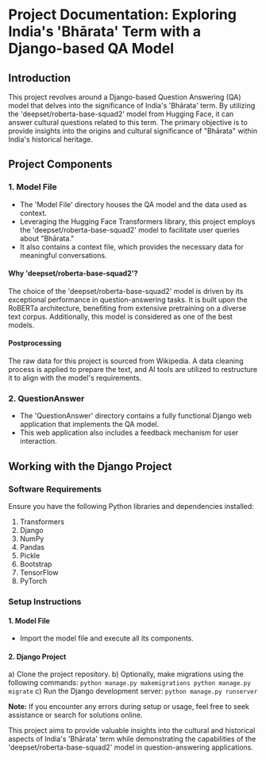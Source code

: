 # Project Documentation: Exploring India's 'Bhārata' Term with a Django-based QA Model

## Introduction
This project revolves around a Django-based Question Answering (QA) model that delves into the significance of India's 'Bhārata' term. By utilizing the 'deepset/roberta-base-squad2' model from Hugging Face, it can answer cultural questions related to this term. The primary objective is to provide insights into the origins and cultural significance of "Bhārata" within India's historical heritage.

## Project Components

### 1. Model File
- The 'Model File' directory houses the QA model and the data used as context.
- Leveraging the Hugging Face Transformers library, this project employs the 'deepset/roberta-base-squad2' model to facilitate user queries about "Bhārata."
- It also contains a context file, which provides the necessary data for meaningful conversations.

#### Why 'deepset/roberta-base-squad2'?
The choice of the 'deepset/roberta-base-squad2' model is driven by its exceptional performance in question-answering tasks. It is built upon the RoBERTa architecture, benefiting from extensive pretraining on a diverse text corpus. Additionally, this model is considered as one of the best models.

#### Postprocessing
The raw data for this project is sourced from Wikipedia. A data cleaning process is applied to prepare the text, and AI tools are utilized to restructure it to align with the model's requirements.

### 2. QuestionAnswer
- The 'QuestionAnswer' directory contains a fully functional Django web application that implements the QA model.
- This web application also includes a feedback mechanism for user interaction.

## Working with the Django Project

### Software Requirements
Ensure you have the following Python libraries and dependencies installed:
1. Transformers
2. Django
3. NumPy
4. Pandas
5. Pickle
6. Bootstrap
7. TensorFlow
8. PyTorch

### Setup Instructions

#### 1. Model File
   - Import the model file and execute all its components.

#### 2. Django Project
   a) Clone the project repository.
   b) Optionally, make migrations using the following commands:
      ```
      python manage.py makemigrations
      python manage.py migrate
      ```
   c) Run the Django development server:
      ```
      python manage.py runserver
      ```

**Note:** If you encounter any errors during setup or usage, feel free to seek assistance or search for solutions online.

This project aims to provide valuable insights into the cultural and historical aspects of India's 'Bhārata' term while demonstrating the capabilities of the 'deepset/roberta-base-squad2' model in question-answering applications.
